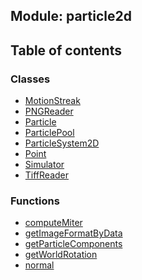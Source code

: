 ## Module: particle2d


<div class="table-of-content">
<h2> Table of contents </h2>


### Classes

- [MotionStreak](docs/zh/particle2d/Class/MotionStreak.md)
- [PNGReader](docs/zh/particle2d/Class/PNGReader.md)
- [Particle](docs/zh/particle2d/Class/Particle.md)
- [ParticlePool](docs/zh/particle2d/Class/ParticlePool.md)
- [ParticleSystem2D](docs/zh/particle2d/Class/ParticleSystem2D.md)
- [Point](docs/zh/particle2d/Class/Point.md)
- [Simulator](docs/zh/particle2d/Class/Simulator.md)
- [TiffReader](docs/zh/particle2d/Class/TiffReader.md)


### Functions

- [computeMiter](docs/zh/particle2d/Function/computeMiter.md)
- [getImageFormatByData](docs/zh/particle2d/Function/getImageFormatByData.md)
- [getParticleComponents](docs/zh/particle2d/Function/getParticleComponents.md)
- [getWorldRotation](docs/zh/particle2d/Function/getWorldRotation.md)
- [normal](docs/zh/particle2d/Function/normal.md)

</div>
